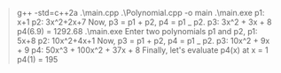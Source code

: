 > g++ -std=c++2a .\main.cpp .\Polynomial.cpp -o main
> .\main.exe
> p1: x+1
> p2: 3x^2+2x+7
> Now, p3 = p1 + p2, p4 = p1 _ p2.
> p3: 3x^2 + 3x + 8
> p4(6.9) = 1292.68
> .\main.exe
> Enter two polynomials p1 and p2,
> p1: 5x+8
> p2: 10x^2+4x+1
> Now, p3 = p1 + p2, p4 = p1 _ p2.
> p3: 10x^2 + 9x + 9
> p4: 50x^3 + 100x^2 + 37x + 8
> Finally, let's evaluate p4(x) at x = 1
> p4(1) = 195
